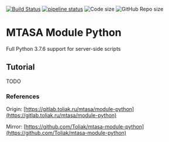 [![Build Status](https://travis-ci.com/Toliak/mtasa-module-python.svg?branch=master)](https://travis-ci.com/Toliak/mtasa-module-python)
[![pipeline status](https://gitlab.toliak.ru/mtasa/module-python/badges/master/pipeline.svg)](https://gitlab.toliak.ru/mtasa/module-python/commits/some-trash)
![Code size](https://img.shields.io/github/languages/code-size/Toliak/mtasa-module-python.svg)
![GitHub Repo size](https://img.shields.io/github/repo-size/Toliak/mtasa-module-python.svg)

# MTASA Module Python

Full Python 3.7.6 support for server-side scripts 

## Tutorial

TODO

### References

Origin: [https://gitlab.toliak.ru/mtasa/module-python](https://gitlab.toliak.ru/mtasa/module-python)

Mirror: [https://github.com/Toliak/mtasa-module-python](https://github.com/Toliak/mtasa-module-python)